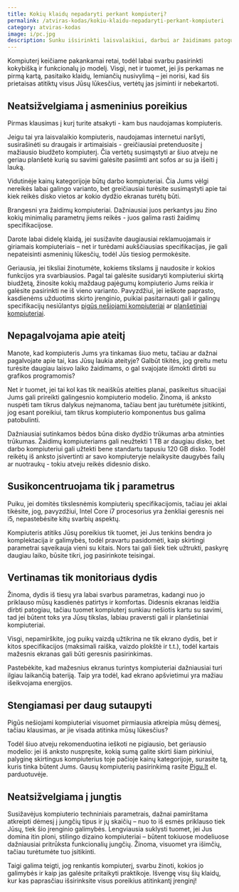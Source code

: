 ```yaml
---
title: Kokių klaidų nepadaryti perkant kompiuterį?
permalink: /atviras-kodas/kokiu-klaidu-nepadaryti-perkant-kompiuteri
category: atviras-kodas
image: i/pc.jpg
description: Sunku išsirinkti laisvalaikiui, darbui ar žaidimams patogų kompiuterį kai prekyboje toks gausus asortimentas. Pasirinkimas bus lengvesnis, jeigu išvengsite kai kurių kompiuterių pirkimo klaidų.
---
```


Kompiuterį keičiame pakankamai retai, todėl labai svarbu pasirinkti kokybišką ir funkcionalų jo modelį. Visgi, net ir tuomet, jei jis perkamas ne pirmą kartą, pasitaiko klaidų, lemiančių nusivylimą – jei norisi, kad šis prietaisas atitiktų visus Jūsų lūkesčius, vertėtų jas įsiminti ir nebekartoti.

## Neatsižvelgiama į asmeninius poreikius

Pirmas klausimas į kurį turite atsakyti - kam bus naudojamas kompiuteris.

Jeigu tai yra laisvalaikio kompiuteris, naudojamas internetui naršyti, susirašinėti su draugais ir artimaisiais - greičiausiai pretenduosite į mažiausio biudžeto kompiuterį. Čia vertėtų susimąstyti ar šiuo atveju ne geriau planšetė kurią su savimi galėsite pasiimti ant sofos ar su ja išeiti į lauką.

Vidutinėje kainų kategorijoje būtų darbo kompiuteriai. Čia Jums vėlgi nereikės labai galingo varianto, bet greičiausiai turėsite susimąstyti apie tai kiek reikės disko vietos ar kokio dydžio ekranas turėtų būti.

Brangesni yra žaidimų kompiuteriai. Dažniausiai juos perkantys jau žino kokių minimalių parametrų jiems reikės - juos galima rasti žaidimų specifikacijose.

Darote labai didelę klaidą, jei susižavite daugiausiai reklamuojamais ir giriamais kompiuteriais – net ir turėdami aukščiausias specifikacijas, jie gali nepateisinti asmeninių lūkesčių, todėl Jūs tiesiog permokėsite.

Geriausia, jei tiksliai žinotumėte, kokiems tikslams jį naudosite ir kokios funkcijos yra svarbiausios. Pagal tai galėsite susidaryti kompiuteriui skirtą biudžetą, žinosite kokių maždaug pajėgumų kompiuterio Jums reikia ir galėsite pasirinkti ne iš vieno varianto. Pavyzdžiui, jei ieškote paprasto, kasdienėms užduotims skirto įrenginio, puikiai pasitarnauti gali ir galingų specifikacijų nesiūlantys [pigūs nešiojami kompiuteriai](https://pigu.lt/lt/kompiuteriai/nesiojami-kompiuteriai) ar [planšetiniai kompiuteriai](https://pigu.lt/lt/plansetiniai-kompiuteriai/plansetes-tablets).

## Nepagalvojama apie ateitį

Manote, kad kompiuteris Jums yra tinkamas šiuo metu, tačiau ar dažnai pagalvojate apie tai, kas Jūsų laukia ateityje? Galbūt tikitės, jog greitu metu turėsite daugiau laisvo laiko žaidimams, o gal svajojate išmokti dirbti su grafikos programomis?

Net ir tuomet, jei tai kol kas tik neaiškūs ateities planai, pasikeitus situacijai Jums gali prireikti galingesnio kompiuterio modelio. Žinoma, iš anksto nuspėti tam tikrus dalykus neįmanoma, tačiau bent jau turėtumėte įsitikinti, jog esant poreikiui, tam tikrus kompiuterio komponentus bus galima patobulinti. 

Dažniausiai sutinkamos bėdos būna disko dydžio trūkumas arba atminties trūkumas. Žaidimų kompiuteriams gali neužtekti 1 TB ar daugiau disko, bet darbo kompiuteriui gali užtekti bene standartu tapusiu 120 GB disko. Todėl reikėtų iš anksto įsivertinti ar savo kompiuteryje nelaikysite daugybės failų ar nuotraukų - tokiu atveju reikės didesnio disko.

## Susikoncentruojama tik į parametrus

Puiku, jei domitės tikslesnėmis kompiuterių specifikacijomis, tačiau jei aklai tikėsite, jog, pavyzdžiui, Intel Core i7 procesorius yra ženkliai geresnis nei i5, nepastebėsite kitų svarbių aspektų.

Kompiuteris atitiks Jūsų poreikius tik tuomet, jei Jus tenkins bendra jo komplektacija ir galimybės, todėl pravartu pasidomėti, kaip skirtingi parametrai sąveikauja vieni su kitais. Nors tai gali šiek tiek užtrukti, paskyrę daugiau laiko, būsite tikri, jog pasirinkote teisingai.

## Vertinamas tik monitoriaus dydis

Žinoma, dydis iš tiesų yra labai svarbus parametras, kadangi nuo jo priklauso mūsų kasdienės patirtys ir komfortas. Didesnis ekranas leidžia dirbti patogiau, tačiau tuomet kompiuterį sunkiau nešiotis kartu su savimi, tad jei būtent toks yra Jūsų tikslas, labiau praversti gali ir planšetiniai kompiuteriai.

Visgi, nepamirškite, jog puikų vaizdą užtikrina ne tik ekrano dydis, bet ir kitos specifikacijos (maksimali raiška, vaizdo plokštė ir t.t.), todėl kartais mažesnis ekranas gali būti geresnis pasirinkimas.

Pastebėkite, kad mažesnius ekranus turintys kompiuteriai dažniausiai turi ilgiau laikančią bateriją. Taip yra todėl, kad ekrano apšvietimui yra mažiau išeikvojama energijos.

## Stengiamasi per daug sutaupyti

Pigūs nešiojami kompiuteriai visuomet pirmiausia atkreipia mūsų dėmesį, tačiau klausimas, ar jie visada atitinka mūsų lūkesčius?

Todėl šiuo atveju rekomenduotina ieškoti ne pigiausio, bet geriausio modelio: jei iš anksto nuspręsite, kokią sumą galite skirti šiam pirkiniui, palyginę skirtingus kompiuterius toje pačioje kainų kategorijoje, surasite tą, kuris tinka būtent Jums. Gausų kompiuterių pasirinkimą rasite [Pigu.lt](https://pigu.lt/lt/) el. parduotuvėje. 

## Neatsižvelgiama į jungtis

Susižavėjus kompiuterio techniniais parametrais, dažnai pamirštama atkreipti dėmesį į jungčių tipus ir jų skaičių – nuo to iš esmės priklauso tiek Jūsų, tiek šio įrenginio galimybės. Lengviausia suklysti tuomet, jei Jus domina itin ploni, stilingo dizaino kompiuteriai – būtent tokiuose modeliuose dažniausiai pritrūksta funkcionalių jungčių. Žinoma, visuomet yra išimčių, tačiau turėtumėte tuo įsitikinti.

Taigi galima teigti, jog renkantis kompiuterį, svarbu žinoti, kokios jo galimybės ir kaip jas galėsite pritaikyti praktikoje. Išvengę visų šių klaidų, kur kas paprasčiau išsirinksite visus poreikius atitinkantį įrenginį! 


